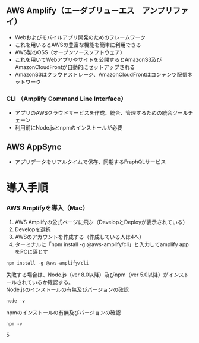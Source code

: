 ## AWS Amplify（エーダブリューエス　アンプリファイ）

* Webおよびモバイルアプリ開発のためのフレームワーク
* これを用いるとAWSの豊富な機能を簡単に利用できる
* AWS製のOSS（オープンソースソフトウェア）
* これを用いてWebアプリやサイトを公開するとAmazonS3及びAmazonCloudFrontが自動的にセットアップされる
* AmazonS3はクラウドストレージ、AmazonCloudFrontはコンテンツ配信ネットワーク

### CLI （Amplify Command Line Interface）

* アプリのAWSクラウドサービスを作成、統合、管理するための統合ツールチェーン
* 利用前にNode.jsとnpmのインストールが必要

## AWS AppSync

* アプリデータをリアルタイムで保存、同期するFraphQLサービス

# 導入手順

### AWS Amplifyを導入（Mac）

1. AWS Amplifyの公式ページに飛ぶ（DevelopとDeployが表示されている）<br>
2. Developを選択<br>
3. AWSのアカウントを作成する（作成している人は4へ）<br>
4. ターミナルに「npm install -g @aws-amplify/cli」と入力してamplify appをPCに落とす<br>
```cmd:terminal
npm install -g @aws-amplify/cli
```
失敗する場合は、Node.js（ver 8.0以降）及びnpm（ver 5.0以降）がインストールされているか確認する。<br>
Node.jsのインストールの有無及びバージョンの確認
```cmd:terminal
node -v
```
npmのインストールの有無及びバージョンの確認
```cmd:terminal
npm -v 
```
5

